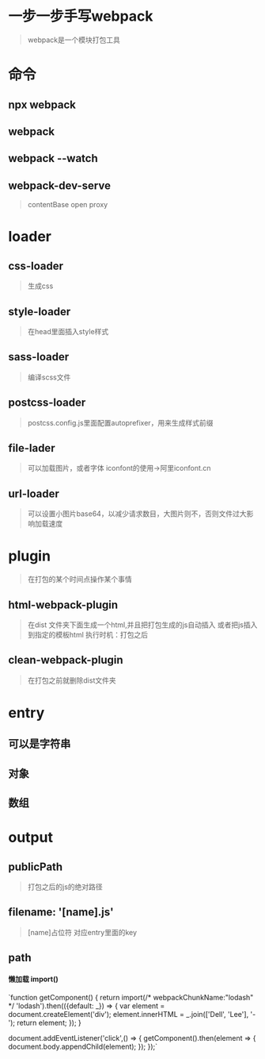 # 一步一步手写webpack
> webpack是一个模块打包工具

# 命令
## npx webpack
## webpack
## webpack --watch
## webpack-dev-serve
> contentBase
> open
> proxy

# loader
## css-loader
> 生成css
## style-loader
> 在head里面插入style样式
## sass-loader
> 编译scss文件
## postcss-loader
> postcss.config.js里面配置autoprefixer，用来生成样式前缀
## file-lader
> 可以加载图片，或者字体
> iconfont的使用->阿里iconfont.cn
## url-loader
> 可以设置小图片base64，以减少请求数目，大图片则不，否则文件过大影响加载速度


# plugin
> 在打包的某个时间点操作某个事情
## html-webpack-plugin
> 在dist 文件夹下面生成一个html,并且把打包生成的js自动插入
> 或者把js插入到指定的模板html
> 执行时机：打包之后
## clean-webpack-plugin
> 在打包之前就删除dist文件夹

# entry
## 可以是字符串
## 对象
## 数组

# output
## publicPath
> 打包之后的js的绝对路径
## filename: '[name].js'
> [name]占位符 对应entry里面的key
## path

#### 懒加载 import()
`function getComponent() {
    return import(/* webpackChunkName:"lodash" */ 'lodash').then(({default: _}) => {
        var element = document.createElement('div');
        element.innerHTML = _.join(['Dell', 'Lee'], '-');
        return element;
    });
}

document.addEventListener('click',() => {
    getComponent().then(element => {
        document.body.appendChild(element);
    });
});`

